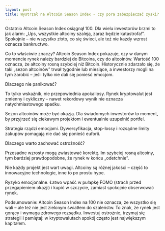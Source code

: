 ```yaml
---
layout: post
title: Wystrzał na Altcoin Season Index - czy pora zabezpieczać zyski?
---
```


Ostatnio Altcoin Season Index osiągnął 100. Dla wielu inwestorów brzmi to jak alarm: „Ups, wszystkie altcoiny szaleją, zaraz będzie katastrofa!”. Spokojnie – nie wszystko złoto, co się świeci, ale też nie każdy wzrost oznacza bankructwo.

Co to właściwie znaczy?
Altcoin Season Index pokazuje, czy w danym momencie rynek należy bardziej do Bitcoina, czy do altcoinów. Wartość 100 oznacza, że altcoiny rosną szybciej niż Bitcoin. Historycznie zdarzało się, że taki „sezon altcoinów” trwał tygodnie lub miesiące, a inwestorzy mogli na tym zarobić – jeśli tylko nie dali się ponieść emocjom.

Dlaczego nie panikować?

To tylko wskaźnik, nie przepowiednia apokalipsy. Rynek kryptowalut jest zmienny i cykliczny – nawet rekordowy wynik nie oznacza natychmiastowego spadku.

Sezon altcoinów może być okazją. Dla świadomych inwestorów to moment, by przyjrzeć się ciekawym projektom i ewentualnie uzupełnić portfel.

Strategia rządzi emocjami. Dywersyfikacja, stop-lossy i rozsądne limity zakupów pomagają nie dać się ponieść euforii.

Dlaczego warto zachować ostrożność?

Przesadne wzrosty mogą zwiastować korektę. Im szybciej rosną altcoiny, tym bardziej prawdopodobne, że rynek w końcu „odetchnie”.

Nie każdy projekt jest wart uwagi. Altcoiny są różnej jakości – część to innowacyjne technologie, inne to po prostu hype.

Ryzyko emocjonalne. Łatwo wpaść w pułapkę FOMO (strach przed przegapieniem okazji) i kupić w szczycie, zamiast spokojnie obserwować rynek.

Podsumowanie: Altcoin Season Index na 100 nie oznacza, że wszystko się wali – ale też nie jest zielonym światłem do szaleństw. To znak, że rynek jest gorący i wymaga zdrowego rozsądku. Inwestuj ostrożnie, trzymaj się strategii i pamiętaj: w kryptowalutach spokój często jest największym kapitałem.
